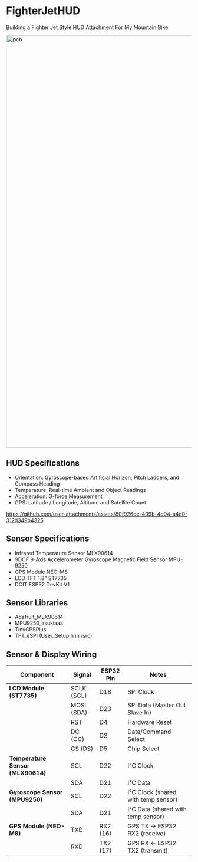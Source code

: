 # FighterJetHUD

Building a Fighter Jet Style HUD Attachment For My Mountain Bike

<img width="1118" alt="pcb" src="https://github.com/user-attachments/assets/a219efe6-fb62-463f-be7a-58d3aea8bd10" />

## HUD Specifications
- Orientation: Gyroscope-based Artificial Horizon, Pitch Ladders, and Compass Heading
- Temperature: Real-time Ambient and Object Readings
- Acceleration: G-force Measurement
- GPS: Latitude / Longitude, Altitude and Satellite Count


https://github.com/user-attachments/assets/80f926de-409b-4d04-a4e0-312d349b4325





## Sensor Specifications  
- Infrared Temperature Sensor MLX90614  
- 9DOF 9-Axis Accelerometer Gyroscope Magnetic Field Sensor MPU-9250
- GPS Module NEO-M8
- LCD TFT 1.8" ST7735
- DOIT ESP32 DevKit V1

## Sensor Libraries  
- Adafruit_MLX90614  
- MPU9250_asukiaaa 
- TinyGPSPlus  
- TFT_eSPI  (User_Setup.h in /src)

## Sensor & Display Wiring

| Component                         | Signal     | ESP32 Pin | Notes                               |
| --------------------------------- | ---------- | --------- | ----------------------------------- |
| **LCD Module (ST7735)**           | SCLK (SCL) | D18       | SPI Clock                           |
|                                   | MOSI (SDA) | D23       | SPI Data (Master Out Slave In)      |
|                                   | RST        | D4        | Hardware Reset                      |
|                                   | DC (OC)    | D2        | Data/Command Select                 |
|                                   | CS (DS)    | D5        | Chip Select                         |
| **Temperature Sensor (MLX90614)** | SCL        | D22       | I²C Clock                           |
|                                   | SDA        | D21       | I²C Data                            |
| **Gyroscope Sensor (MPU9250)**    | SCL        | D22       | I²C Clock (shared with temp sensor) |
|                                   | SDA        | D21       | I²C Data  (shared with temp sensor) |
| **GPS Module (NEO-M8)**           | TXD        | RX2 (16)  | GPS TX → ESP32 RX2 (receive)        |
|                                   | RXD        | TX2 (17)  | GPS RX ← ESP32 TX2 (transmit)       |

